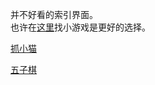 并不好看的索引界面。  
也许在[这里](https://blog.eon.moe/resource/game)找小游戏是更好的选择。

[抓小猫](https://game.eon.moe/ctc)

[五子棋](https://game.eon.moe/5ch)